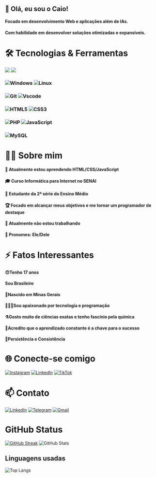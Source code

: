 
## 👋 Olá, eu sou o Caio!
   #### Focado em desenvolvimento Web e aplicações além de IAs.
   #### Com habilidade em desenvolver soluções otimizadas e expansíveis.

# 🛠️ Tecnologias & Ferramentas
<img src="https://img.shields.io/badge/Python-3776AB?style=for-the-badge&logo=python&logoColor=white"/> <img src="https://img.shields.io/badge/Flet-009688?style=for-the-badge&logo=none&logoColor=white"/>
### ![Windows](https://img.shields.io/badge/Windows-000?style=for-the-badge&logo=windows&logoColor=2CA5E0) ![Linux](https://img.shields.io/badge/Linux-000?style=for-the-badge&logo=linux&logoColor=FCC624)
### ![Git](https://img.shields.io/badge/GIT-E44C30?style=for-the-badge&logo=git&logoColor=white) ![Vscode](https://img.shields.io/badge/Vscode-007ACC?style=for-the-badge&logo=visual-studio-code&logoColor=white)
### ![HTML5](https://img.shields.io/badge/HTML5-E34F26?style=for-the-badge&logo=html5&logoColor=white) ![CSS3](https://img.shields.io/badge/CSS3-1572B6?style=for-the-badge&logo=css3&logoColor=white)
### ![PHP](https://img.shields.io/badge/PHP-777BB4?style=for-the-badge&logo=php&logoColor=white) ![JavaScript](https://img.shields.io/badge/JavaScript-F7DF1E?style=for-the-badge&logo=javascript&logoColor=black)
### ![MySQL](https://img.shields.io/badge/MySQL-00000F?style=for-the-badge&logo=mysql&logoColor=white)

# 🧑‍💻 Sobre mim
#### 🌱 Atualmente estou aprendendo HTML/CSS/JavaScript
#### 🎓 Curso Informática para Internet no SENAI
#### 🎒 Estudante da 2ª série do Ensino Médio
#### 🏆 Focado em alcançar meus objetivos e me tornar um programador de destaque
#### 💼 Atualmente não estou trabalhando
#### 🙂 Pronomes: Ele/Dele
# ⚡ Fatos Interessantes
#### 🙃Tenho 17 anos
#### Sou Brasileiro
#### 🔺Nascido em Minas Gerais
#### 👨🏿‍💻Sou apaixonado por tecnologia e programação
#### ⚗️Gosto muito de ciências exatas e tenho fascínio pela química
#### 🔑Acredito que o aprendizado constante é a chave para o sucesso
#### 🍃Persistência e Consistência
# 🌐 Conecte-se comigo

[![Instagram](https://img.shields.io/badge/-Instagram-%23E4405F?style=for-the-badge&logo=instagram&logoColor=white)](https://www.instagram.com/caio.code7l/)
[![LinkedIn](https://img.shields.io/badge/LinkedIn-0077B5?style=for-the-badge&logo=linkedin&logoColor=white)](https://www.linkedin.com/in/caio-marques-pacheco-0a5132324/)
[![TikTok](https://img.shields.io/badge/TikTok-%23000000.svg?style=for-the-badge&logo=TikTok&logoColor=white)](https://www.tiktok.com/@caio.code7l)

# 📫 Contato
[![LinkedIn](https://img.shields.io/badge/LinkedIn-0077B5?style=for-the-badge&logo=linkedin&logoColor=white)](https://www.linkedin.com/in/caio-marques-pacheco-0a5132324/)
[![Telegram](https://img.shields.io/badge/Telegram-000?style=for-the-badge&logo=telegram&logoColor=2CA5E0)](https://t.me/caiocode7l)
[![Gmail](https://img.shields.io/badge/Gmail-333333?style=for-the-badge&logo=gmail&logoColor=red)](mailto:caiopacheco0730@gmail.com)

# GitHub Status


[![GitHub Streak](https://streak-stats.demolab.com/?user=CaioMPAcheco&theme=bear&background=000&border=30A3DC&dates=FFF)](https://git.io/streak-stats)    ![GitHub Stats](https://github-readme-stats.vercel.app/api?username=CaioMPacheco&theme=transparent&bg_color=000&border_color=30A3DC&show_icons=true&icon_color=30A3DC&title_color=E94D5F&text_color=FFF)

## Linguagens usadas

![Top Langs](https://github-readme-stats-git-masterrstaa-rickstaa.vercel.app/api/top-langs/?username=CaioMPacheco&layout=compact&bg_color=000&border_color=30A3DC&title_color=E94D5F&text_color=FFF)
